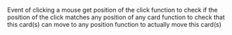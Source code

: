 Event of clicking a mouse
get position of the click
function to check if the position of the click matches any position of any card
function to check that this card(s) can move to any position
function to actually move this card(s)
